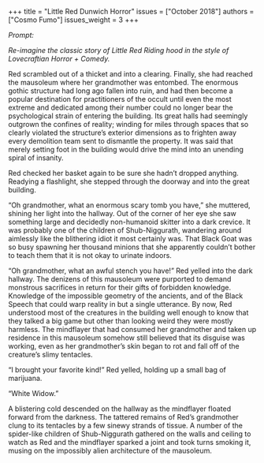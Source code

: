 +++
title = "Little Red Dunwich Horror"
issues = ["October 2018"]
authors = ["Cosmo Fumo"]
issues_weight = 3
+++

*Prompt:*

*Re-imagine the classic story of Little Red Riding hood in the style of Lovecraftian Horror + Comedy.*

Red scrambled out of a thicket and into a clearing. Finally, she had reached the mausoleum where her grandmother was entombed. The enormous gothic structure had long ago fallen into ruin, and had then become a popular destination for practitioners of the occult until even the most extreme and dedicated among their number could no longer bear the psychological strain of entering the building. Its great halls had seemingly outgrown the confines of reality; winding for miles through spaces that so clearly violated the structure’s exterior dimensions as to frighten away every demolition team sent to dismantle the property. It was said that merely setting foot in the building would drive the mind into an unending spiral of insanity.

Red checked her basket again to be sure she hadn’t dropped anything. Readying a flashlight, she stepped through the doorway and into the great building.

“Oh grandmother, what an enormous scary tomb you have,” she muttered, shining her light into the hallway. Out of the corner of her eye she saw something large and decidedly non-humanoid skitter into a dark crevice. It was probably one of the children of Shub-Niggurath, wandering around aimlessly like the blithering idiot it most certainly was. That Black Goat was so busy spawning her thousand minions that she apparently couldn’t bother to teach them that it is not okay to urinate indoors.

“Oh grandmother, what an awful stench you have!” Red yelled into the dark hallway. The denizens of this mausoleum were purported to demand monstrous sacrifices in return for their gifts of forbidden knowledge. Knowledge of the impossible geometry of the ancients, and of the Black Speech that could warp reality in but a single utterance. By now, Red understood most of the creatures in the building well enough to know that they talked a big game but other than looking weird they were mostly harmless. The mindflayer that had consumed her grandmother and taken up residence in this mausoleum somehow still believed that its disguise was working, even as her grandmother’s skin began to rot and fall off of the creature’s slimy tentacles.

“I brought your favorite kind!” Red yelled, holding up a small bag of marijuana.

“White Widow.”

A blistering cold descended on the hallway as the mindflayer floated forward from the darkness. The tattered remains of Red’s grandmother clung to its tentacles by a few sinewy strands of tissue. A number of the spider-like children of Shub-Niggurath gathered on the walls and ceiling to watch as Red and the mindflayer sparked a joint and took turns smoking it, musing on the impossibly alien architecture of the mausoleum.
